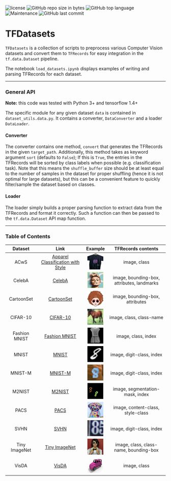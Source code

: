 ![license](https://img.shields.io/github/license/ameroyer/TFDatasets.svg)
![GitHub repo size in bytes](https://img.shields.io/github/repo-size/ameroyer/TFDatasets.svg)
![GitHub top language](https://img.shields.io/github/languages/top/ameroyer/TFDatasets.svg)
![Maintenance](https://img.shields.io/maintenance/yes/2018.svg)
![GitHub last commit](https://img.shields.io/github/last-commit/ameroyer/TFDatasets.svg)

# TFDatasets

`TFDatasets` is a collection of scripts to preprocess various Computer Vision datasets and convert them to `TFRecords` for easy integration in the `tf.data.Dataset` pipeline.

The notebook `load_datasets.ipynb` displays examples of writing and parsing TFRecords for each dataset. 

---

### General API
**Note:** this code was tested with Python 3+ and tensorflow 1.4+

The specific module for any given dataset `data` is contained in `dataset_utils.data.py`. It contains a converter, `DataConverter` and a loader `DataLoader`.



#### Converter
The converter contains one method, `convert` that generates the TFRecords in the given `target_path`. Additionally, this method takes as keyword argument `sort` (defaults to `False`); If this is `True`, the entries in the TFRecords will be sorted by class labels when possible (e.g. classification task). Note that this means the `shuffle_buffer` size should be at least equal to the number of samples in the dataset for proper shuffling (hence it is not optimal for large datasets), but this can be a convenient feature to quickly filter/sample the dataset based on classes.


#### Loader
The loader simply builds a proper parsing function to extract data from the TFRecords and format it correctly. Such a function can then be passed to the `tf.data.Dataset` API map function.

---

### Table of Contents

| Dataset | Link | Example | TFRecords contents |
| :-----: | :--: | :-----: | :----------------: |
| ACwS | [Apparel Classification with Style](http://www.vision.ee.ethz.ch/~lbossard/projects/accv12/index.html) | ![acws_thumb](images/acws.png) | image, class |
| CelebA | [CelebA](http://mmlab.ie.cuhk.edu.hk/projects/CelebA.html) | ![celeba_thumb](images/celeba.png) | image, bounding-box, attributes, landmarks |
| CartoonSet | [CartoonSet](https://google.github.io/cartoonset/) | ![cartoonset_thumb](images/cartoonset.png) | image, bounding-box, attributes |
| CIFAR-10 | [CIFAR-10](https://www.cs.toronto.edu/~kriz/cifar.html) | ![cifar10_thumb](images/cifar10.png) | image, class, class-name |
| Fashion MNIST| [Fashion MNIST](https://github.com/zalandoresearch/fashion-mnist) | ![fashion_mnist_thumb](images/fashion_mnist.png) | image, class, index|
| MNIST | [MNIST](http://yann.lecun.com/exdb/mnist/) | ![mnist_thumb](images/mnist.png) | image, digit-class, index |
| MNIST-M | [MNIST-M](http://yaroslav.ganin.net/) | ![mnistm_thumb](images/mnistm.png) | image, digit-class, index |
| M2NIST | [M2NIST](https://www.kaggle.com/farhanhubble/multimnistm2nist/home) | ![m2nist_thumb](images/m2nist.png) | image, segmentation-mask, index |
| PACS | [PACS](http://www.eecs.qmul.ac.uk/~dl307/project_iccv2017) | ![pacs_thumb](images/pacs.png) | image, content-class, style-class |
| SVHN | [SVHN](http://ufldl.stanford.edu/housenumbers/) | ![svhn_thumb](images/svhn.png) | image, digit-class, index |
| Tiny ImageNet | [Tiny ImageNet](https://tiny-imagenet.herokuapp.com/) | ![tiny_imagenet_thumb](images/tiny_imagenet.png) | image, class, class-name, bounding-box |
| VisDA | [VisDA](http://ai.bu.edu/visda-2017/) | ![visda_thumb](images/visda.png) | image, class |
